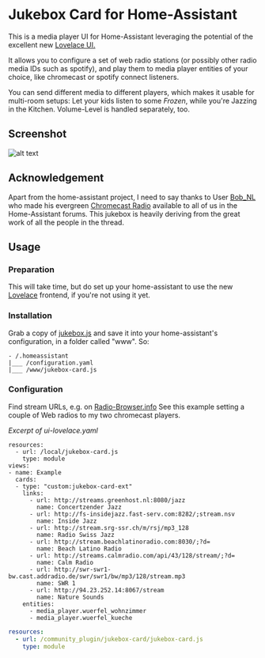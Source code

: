 # Jukebox Card for Home-Assistant

This is a media player UI for Home-Assistant leveraging the potential of the excellent new
[Lovelace UI.](https://www.home-assistant.io/lovelace/)

It allows you to configure a set of web radio stations (or possibly other radio media IDs such as spotify), and
play them to media player entities of your choice, like chromecast or spotify connect listeners.

You can send different media to different players, which makes it usable for multi-room setups: Let your kids listen
to some *Frozen*, while you're Jazzing in the Kitchen. Volume-Level is handled separately, too.

## Screenshot
![alt text](https://github.com/lukx/home-assistant-jukebox/blob/master/screenshot.png?raw=true "See the jukebox in action")

## Acknowledgement
Apart from the home-assistant project, I need to say thanks to User [Bob_NL](https://community.home-assistant.io/u/Bob_NL)
who made his evergreen [Chromecast Radio](https://community.home-assistant.io/t/chromecast-radio-with-station-and-player-selection/12732)
available to all of us in the Home-Assistant forums. This jukebox is heavily deriving from the great work of all the
people in the thread.

## Usage
### Preparation
This will take time, but do set up your home-assistant to use the new [Lovelace](https://www.home-assistant.io/lovelace/)
frontend, if you're not using it yet.

### Installation
Grab a copy of [jukebox.js](./jukebox.js) and save it into your home-assistant's configuration, in a folder called
"www". So:

```
- /.homeassistant
|___ /configuration.yaml
|___ /www/jukebox-card.js
```


### Configuration
Find stream URLs, e.g. on [Radio-Browser.info](http://www.radio-browser.info/gui/#/)
See this example setting a couple of Web radios to my two chromecast players.

*Excerpt of ui-lovelace.yaml*
```
resources:
  - url: /local/jukebox-card.js
    type: module
views:
- name: Example
  cards:
  - type: "custom:jukebox-card-ext"
    links:
      - url: http://streams.greenhost.nl:8080/jazz
        name: Concertzender Jazz
      - url: http://fs-insidejazz.fast-serv.com:8282/;stream.nsv
        name: Inside Jazz
      - url: http://stream.srg-ssr.ch/m/rsj/mp3_128
        name: Radio Swiss Jazz
      - url: http://stream.beachlatinoradio.com:8030/;?d=
        name: Beach Latino Radio
      - url: http://streams.calmradio.com/api/43/128/stream/;?d=
        name: Calm Radio
      - url: http://swr-swr1-bw.cast.addradio.de/swr/swr1/bw/mp3/128/stream.mp3
        name: SWR 1
      - url: http://94.23.252.14:8067/stream
        name: Nature Sounds
    entities:
      - media_player.wuerfel_wohnzimmer
      - media_player.wuerfel_kueche
```

```yaml
resources:
  - url: /community_plugin/jukebox-card/jukebox-card.js
    type: module
```

